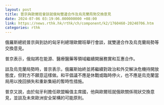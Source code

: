 ```yaml
---
layout: post
title: 普京與歐爾班會談就俄匈雙邊合作及烏克蘭局勢交換意見
date: 2024-07-06 03:19:06.000000000 +08:00
link: https://news.rthk.hk/rthk/ch/component/k2/1760460-20240706.htm
categories: rthk
---
```


俄羅斯總統普京與到訪的匈牙利總理歐爾班舉行會談，就雙邊合作及烏克蘭局勢等交換意見。

普京表示，俄匈將在能源、醫療醫藥等領域繼續開展務實和互惠合作。

談及烏克蘭局勢時，普京表示，俄羅斯始終並將繼續對政治和外交解決危機持開放態度，但對方不願意這樣做。和平倡議不應是休戰或臨時停火，也不應是烏克蘭當局用以挽回損失和重新集結的暫時性措施。

普京又說，由於匈牙利擔任歐盟輪值主席國，他與歐爾班就俄歐關係現狀交換意見，並談及未來歐洲安全架構的可能原則。
